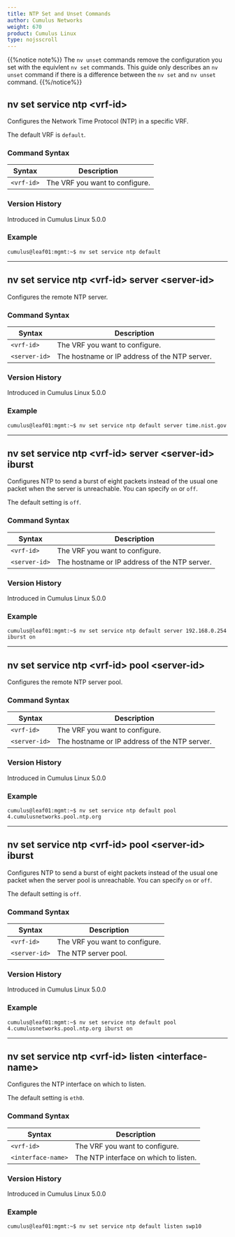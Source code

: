 ```yaml
---
title: NTP Set and Unset Commands
author: Cumulus Networks
weight: 670
product: Cumulus Linux
type: nojsscroll
---
```

{{%notice note%}}
The `nv unset` commands remove the configuration you set with the equivlent `nv set` commands. This guide only describes an `nv unset` command if there is a difference between the `nv set` and `nv unset` command.
{{%/notice%}}

## nv set service ntp \<vrf-id\>

Configures the Network Time Protocol (NTP) in a specific VRF.

The default VRF is `default`.

### Command Syntax

| Syntax |  Description   |
| ---------  | -------------- |
| `<vrf-id>` |  The VRF you want to configure. |

### Version History

Introduced in Cumulus Linux 5.0.0

### Example

```
cumulus@leaf01:mgmt:~$ nv set service ntp default
```

- - -

## nv set service ntp \<vrf-id\> server \<server-id\>

Configures the remote NTP server.

### Command Syntax

| Syntax |  Description   |
| ---------  | -------------- |
| `<vrf-id>` |  The VRF you want to configure. |
| `<server-id>` | The hostname or IP address of the NTP server. |

### Version History

Introduced in Cumulus Linux 5.0.0

### Example

```
cumulus@leaf01:mgmt:~$ nv set service ntp default server time.nist.gov
```

- - -

## nv set service ntp \<vrf-id\> server \<server-id\> iburst

Configures NTP to send a burst of eight packets instead of the usual one packet when the server is unreachable. You can specify `on` or `off`.

The default setting is `off`.

### Command Syntax

| Syntax |  Description   |
| ---------  | -------------- |
| `<vrf-id>` |  The VRF you want to configure. |
| `<server-id>` | The hostname or IP address of the NTP server. |

### Version History

Introduced in Cumulus Linux 5.0.0

### Example

```
cumulus@leaf01:mgmt:~$ nv set service ntp default server 192.168.0.254 iburst on
```

- - -

## nv set service ntp \<vrf-id\> pool \<server-id\>

Configures the remote NTP server pool.

### Command Syntax

| Syntax |  Description   |
| ---------  | -------------- |
| `<vrf-id>` |   The VRF you want to configure. |
| `<server-id>` |  The hostname or IP address of the NTP server. |

### Version History

Introduced in Cumulus Linux 5.0.0

### Example

```
cumulus@leaf01:mgmt:~$ nv set service ntp default pool 4.cumulusnetworks.pool.ntp.org
```

- - -

## nv set service ntp \<vrf-id\> pool \<server-id\> iburst

Configures NTP to send a burst of eight packets instead of the usual one packet when the server pool is unreachable. You can specify `on` or `off`.

The default setting is `off`.

### Command Syntax

| Syntax |  Description   |
| ---------  | -------------- |
| `<vrf-id>` |  The VRF you want to configure. |
| `<server-id>` | The NTP server pool. |

### Version History

Introduced in Cumulus Linux 5.0.0

### Example

```
cumulus@leaf01:mgmt:~$ nv set service ntp default pool 4.cumulusnetworks.pool.ntp.org iburst on
```

- - -

## nv set service ntp \<vrf-id\> listen \<interface-name\>

Configures the NTP interface on which to listen.

The default setting is `eth0`.

### Command Syntax

| Syntax |  Description   |
| ---------  | -------------- |
| `<vrf-id>` |   The VRF you want to configure. |
| `<interface-name>` |  The NTP interface on which to listen. |

### Version History

Introduced in Cumulus Linux 5.0.0

### Example

```
cumulus@leaf01:mgmt:~$ nv set service ntp default listen swp10
```
